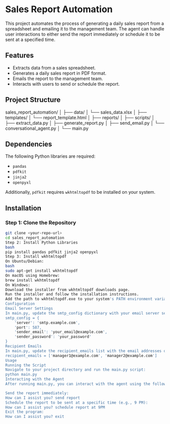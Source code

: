 # Sales Report Automation

This project automates the process of generating a daily sales report from a spreadsheet and emailing it to the management team. The agent can handle user interactions to either send the report immediately or schedule it to be sent at a specified time.

## Features
- Extracts data from a sales spreadsheet.
- Generates a daily sales report in PDF format.
- Emails the report to the management team.
- Interacts with users to send or schedule the report.

## Project Structure
sales_report_automation/
│
├── data/
│ └── sales_data.xlsx
│
├── templates/
│ └── report_template.html
│
├── reports/
│
├── scripts/
│ ├── extract_data.py
│ ├── generate_report.py
│ ├── send_email.py
│ └── conversational_agent.py
│
└── main.py

## Dependencies

The following Python libraries are required:
- `pandas`
- `pdfkit`
- `jinja2`
- `openpyxl`

Additionally, `pdfkit` requires `wkhtmltopdf` to be installed on your system.

## Installation

### Step 1: Clone the Repository
```bash
git clone <your-repo-url>
cd sales_report_automation
Step 2: Install Python Libraries
bash
pip install pandas pdfkit jinja2 openpyxl
Step 3: Install wkhtmltopdf
On Ubuntu/Debian:
bash
sudo apt-get install wkhtmltopdf
On macOS using Homebrew:
brew install wkhtmltopdf
On Windows:
Download the installer from wkhtmltopdf downloads page.
Run the installer and follow the installation instructions.
Add the path to wkhtmltopdf.exe to your system's PATH environment variable.
Configuration
Email Server Settings
In main.py, update the smtp_config dictionary with your email server setting
smtp_config = {
    'server': 'smtp.example.com',
    'port': 587,
    'sender_email': 'your_email@example.com',
    'sender_password': 'your_password'
}
Recipient Emails
In main.py, update the recipient_emails list with the email addresses of the recipients:
recipient_emails = ['manager1@example.com', 'manager2@example.com']
Usage
Running the Script
Navigate to your project directory and run the main.py script:
python main.py
Interacting with the Agent
After running main.py, you can interact with the agent using the following commands:

Send the report immediately:
How can I assist you? send report
Schedule the report to be sent at a specific time (e.g., 9 PM):
How can I assist you? schedule report at 9PM
Exit the program:
How can I assist you? exit

